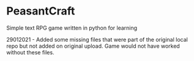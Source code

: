 # PeasantCraft
Simple text RPG game written in python for learning

29012021 - Added some missing files that were part of the original local repo but not added on original upload. Game would not have worked without these files. 
